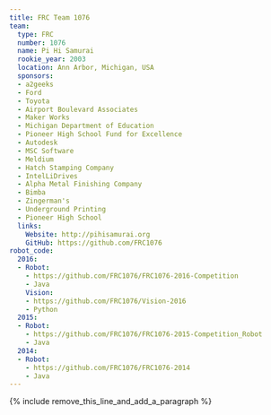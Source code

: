 ```yaml
---
title: FRC Team 1076
team:
  type: FRC
  number: 1076
  name: Pi Hi Samurai
  rookie_year: 2003
  location: Ann Arbor, Michigan, USA
  sponsors:
  - a2geeks
  - Ford
  - Toyota
  - Airport Boulevard Associates
  - Maker Works
  - Michigan Department of Education
  - Pioneer High School Fund for Excellence
  - Autodesk
  - MSC Software
  - Meldium
  - Hatch Stamping Company
  - IntelLiDrives
  - Alpha Metal Finishing Company
  - Bimba
  - Zingerman's
  - Underground Printing
  - Pioneer High School
  links:
    Website: http://pihisamurai.org
    GitHub: https://github.com/FRC1076
robot_code:
  2016:
  - Robot:
    - https://github.com/FRC1076/FRC1076-2016-Competition
    - Java
    Vision:
    - https://github.com/FRC1076/Vision-2016
    - Python
  2015:
  - Robot:
    - https://github.com/FRC1076/FRC1076-2015-Competition_Robot
    - Java
  2014:
  - Robot:
    - https://github.com/FRC1076/FRC1076-2014
    - Java
---
```


{% include remove_this_line_and_add_a_paragraph %}